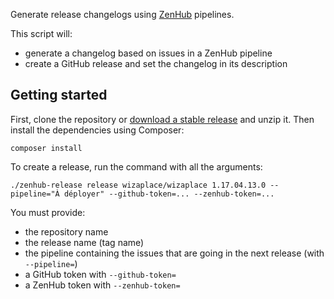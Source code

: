 Generate release changelogs using [ZenHub](https://www.zenhub.com/) pipelines.

This script will:

- generate a changelog based on issues in a ZenHub pipeline
- create a GitHub release and set the changelog in its description

## Getting started

First, clone the repository or [download a stable release](https://github.com/wizaplace/zenhub-release/releases) and unzip it. Then install the dependencies using Composer:

```
composer install
```

To create a release, run the command with all the arguments:

```
./zenhub-release release wizaplace/wizaplace 1.17.04.13.0 --pipeline="À déployer" --github-token=... --zenhub-token=...
```

You must provide:

- the repository name
- the release name (tag name)
- the pipeline containing the issues that are going in the next release (with `--pipeline=`)
- a GitHub token with `--github-token=`
- a ZenHub token with `--zenhub-token=`
